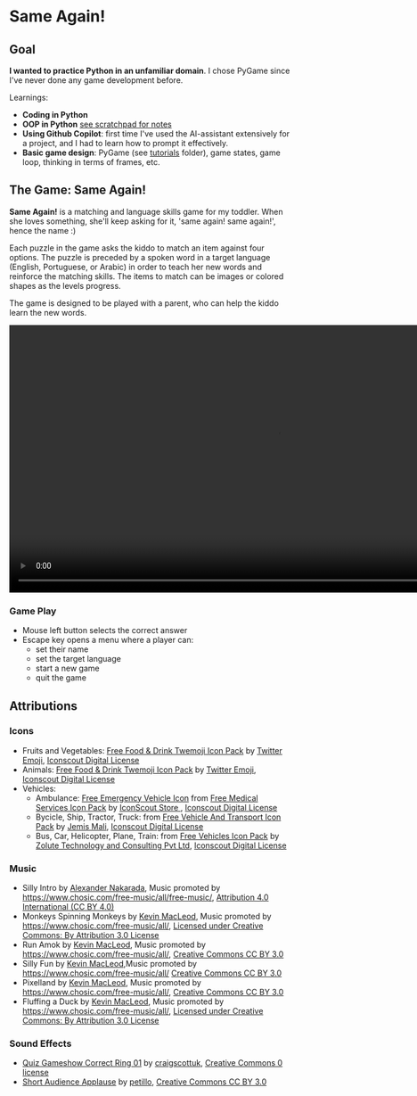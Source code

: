 # Same Again!

## Goal
**I wanted to practice Python in an unfamiliar domain**. I chose PyGame since I've never done any game development before.

Learnings:
* **Coding in Python**
* **OOP in Python** [see scratchpad for notes](/scratchpad.md)
* **Using Github Copilot**: first time I've used the AI-assistant extensively for a project, and I had to learn how to prompt it effectively.
* **Basic game design**: PyGame (see [tutorials](/tutorials/) folder), game states, game loop, thinking in terms of frames, etc.

## The Game: Same Again!
**Same Again!** is a matching and language skills game for my toddler. When she loves something, she'll keep asking for it, 'same again! same again!', hence the name :)

Each puzzle in the game asks the kiddo to match an item against four options. The puzzle is preceded by a spoken word in a target language (English, Portuguese, or Arabic) in order to teach her new words and reinforce the matching skills. The items to match can be images or colored shapes as the levels progress.

The game is designed to be played with a parent, who can help the kiddo learn the new words.

<video src="/assets/demo/same-again-demo.mp4" controls="controls" style="width: 100vw;"></video>

### Game Play
* Mouse left button selects the correct answer
* Escape key opens a menu where a player can:
	* set their name
	* set the target language
	* start a new game
	* quit the game

## Attributions
### Icons
* Fruits and Vegetables: [Free Food & Drink Twemoji Icon Pack](https://iconscout.com/free-icon-pack/food-drink) by [Twitter Emoji](https://iconscout.com/contributors/twitter-inc/icons), [Iconscout Digital License](https://iconscout.com/licenses#iconscout)
* Animals: [Free Food & Drink Twemoji Icon Pack](https://iconscout.com/free-icon-pack/animal-and-nature) by [Twitter Emoji](https://iconscout.com/contributors/twitter-inc/icons), [Iconscout Digital License](https://iconscout.com/licenses#iconscout)
* Vehicles:
	* Ambulance: [Free Emergency Vehicle Icon](https://iconscout.com/free-icon/emergency-vehicle-1901819) from [Free Medical Services Icon Pack](https://iconscout.com/free-icon-pack/medical-services-1) by [IconScout Store
](https://iconscout.com/contributors/iconscout/icons), [Iconscout Digital License](https://iconscout.com/licenses#iconscout)
	* Bycicle, Ship, Tractor, Truck: from [Free Vehicle And Transport Icon Pack](https://iconscout.com/free-icon-pack/vehicle-and-transport) by [Jemis Mali](https://iconscout.com/contributors/jemismali/icons), [Iconscout Digital License](https://iconscout.com/licenses#iconscout)
	* Bus, Car, Helicopter, Plane, Train: from [Free Vehicles Icon Pack](https://iconscout.com/free-icon-pack/vehicles-22) by [Zolute Technology and Consulting Pvt Ltd](https://iconscout.com/contributors/zolute/icons), [Iconscout Digital License](https://iconscout.com/licenses#iconscout)

### Music
* Silly Intro by [Alexander Nakarada](https://creatorchords.com), Music promoted by https://www.chosic.com/free-music/all/free-music/, [Attribution 4.0 International (CC BY 4.0)](https://creativecommons.org/licenses/by/4.0/)
*  Monkeys Spinning Monkeys by [Kevin MacLeod](incompetech.com), Music promoted by https://www.chosic.com/free-music/all/, [Licensed under Creative Commons: By Attribution 3.0 License](http://creativecommons.org/licenses/by/3.0/)
*  Run Amok by [Kevin MacLeod](https://incompetech.com/), Music promoted by https://www.chosic.com/free-music/all/, [Creative Commons CC BY 3.0](https://creativecommons.org/licenses/by/3.0/)
* Silly Fun by [Kevin MacLeod](https://incompetech.com/),Music promoted by https://www.chosic.com/free-music/all/
[Creative Commons CC BY 3.0](https://creativecommons.org/licenses/by/3.0/)
* Pixelland by [Kevin MacLeod](https://incompetech.com/), Music promoted by https://www.chosic.com/free-music/all/, [Creative Commons CC BY 3.0](https://creativecommons.org/licenses/by/3.0/)
* Fluffing a Duck by [Kevin MacLeod](https://incompetech.com/), Music promoted by https://www.chosic.com/free-music/all/, [Licensed under Creative Commons: By Attribution 3.0 License](http://creativecommons.org/licenses/by/3.0/)

### Sound Effects
* [Quiz Gameshow Correct Ring 01](https://freesound.org/people/craigscottuk/sounds/644953/) by [craigscottuk](https://freesound.org/people/craigscottuk/), [Creative Commons 0 license](https://creativecommons.org/publicdomain/zero/1.0/)
* [Short Audience Applause](https://freesound.org/people/petillo/sounds/178610/) by [petillo](https://freesound.org/people/petillo/), [Creative Commons CC BY 3.0](https://creativecommons.org/licenses/by/3.0/)